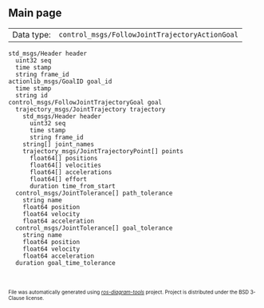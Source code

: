 <!--
File was automatically generated using 'ros-diagram-tools' project.
Project is distributed under the BSD 3-Clause license.
-->

## Main page

|     |     |
| --- | --- |
| Data type: | `control_msgs/FollowJointTrajectoryActionGoal` |

```
std_msgs/Header header
  uint32 seq
  time stamp
  string frame_id
actionlib_msgs/GoalID goal_id
  time stamp
  string id
control_msgs/FollowJointTrajectoryGoal goal
  trajectory_msgs/JointTrajectory trajectory
    std_msgs/Header header
      uint32 seq
      time stamp
      string frame_id
    string[] joint_names
    trajectory_msgs/JointTrajectoryPoint[] points
      float64[] positions
      float64[] velocities
      float64[] accelerations
      float64[] effort
      duration time_from_start
  control_msgs/JointTolerance[] path_tolerance
    string name
    float64 position
    float64 velocity
    float64 acceleration
  control_msgs/JointTolerance[] goal_tolerance
    string name
    float64 position
    float64 velocity
    float64 acceleration
  duration goal_time_tolerance


```


</br>
<font size="1">
File was automatically generated using <a href="https://github.com/anetczuk/ros-diagram-tools"><i>ros-diagram-tools</i></a> project.
Project is distributed under the BSD 3-Clause license.
</font>
